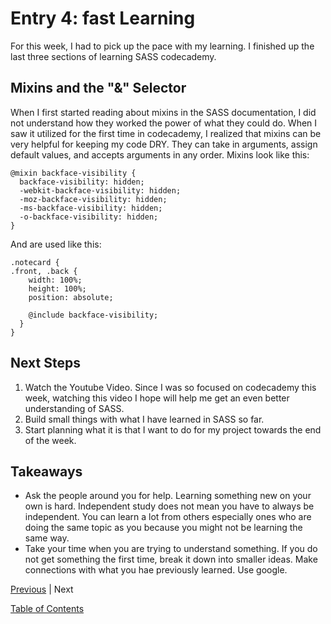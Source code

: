# Entry 4: fast Learning
For this week, I had to pick up the pace with my learning. I finished up the last three sections of learning SASS codecademy.

## Mixins and the "&" Selector 
When I first started reading about mixins in the SASS documentation, I did not understand how they worked the power of what they could do. When I saw it utilized for the first time in codecademy, I realized that mixins can be very helpful for keeping my code DRY. They can take in arguments, assign default values, and accepts arguments in any order. 
Mixins look like this:
```
@mixin backface-visibility {
  backface-visibility: hidden;
  -webkit-backface-visibility: hidden;
  -moz-backface-visibility: hidden;
  -ms-backface-visibility: hidden;
  -o-backface-visibility: hidden;
}
```
And are used like this:

```
.notecard {
.front, .back {
    width: 100%;
    height: 100%;
    position: absolute;

    @include backface-visibility;
  }
}
```

## Next Steps
1. Watch the Youtube Video. Since I was so focused on codecademy this week, watching this video I hope will help me get an even better understanding of SASS.
2. Build small things with what I have learned in SASS so far. 
3. Start planning what it is that I want to do for my project towards the end of the week. 

## Takeaways
+ Ask the people around you for help. Learning something new on your own is hard. Independent study does not mean you have to always be independent. You can learn a lot from others especially ones who are doing the same topic as you because you might not be learning the same way.
+ Take your time when you are trying to understand something. If you do not get something the first time, break it down into smaller ideas. Make connections with what you hae previously learned. Use google. 








[Previous](../entries/entry03.md) |  Next

[Table of Contents](../README.md)